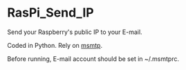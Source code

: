 # RasPi_Send_IP

Send your Raspberry's public IP to your E-mail.

Coded in Python. Rely on <a href="msmtp.sourceforge.net">msmtp</a>.
 
Before running, E-mail account should be set in ~/.msmtprc.
